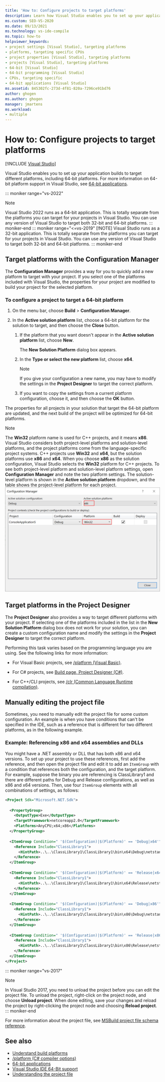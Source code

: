 ```yaml
---
title: 'How to: Configure projects to target platforms'
description: Learn how Visual Studio enables you to set up your applications to target different platforms, including 64-bit platforms. 
ms.custom: SEO-VS-2020
ms.date: 09/13/2021
ms.technology: vs-ide-compile
ms.topic: how-to
helpviewer_keywords:
- project settings [Visual Studio], targeting platforms
- platforms, targeting specific CPUs
- project properties [Visual Studio], targeting platforms
- projects [Visual Studio], targeting platforms
- 64-bit [Visual Studio]
- 64-bit programming [Visual Studio]
- CPUs, targeting specific
- 64-bit applications [Visual Studio]
ms.assetid: 845302fc-273d-4f81-820a-7296ce91bd76
author: ghogen
ms.author: ghogen
manager: jmartens
ms.workload:
- multiple
---
```

# How to: Configure projects to target platforms

 [!INCLUDE [Visual Studio](~/includes/applies-to-version/vs-not-mac.md)]

Visual Studio enables you to set up your application builds to target different platforms, including 64-bit platforms. For more information on 64-bit platform support in Visual Studio, see [64-bit applications](/dotnet/framework/64-bit-apps).

::: moniker range="vs-2022"
> [!NOTE]
> Visual Studio 2022 runs as a 64-bit application. This is totally separate from the platforms you can target for your projects in Visual Studio. You can use any version of Visual Studio to target both 32-bit and 64-bit platforms.
::: moniker-end
::: moniker range="<=vs-2019"
> [!NOTE]
> Visual Studio runs as a 32-bit application. This is totally separate from the platforms you can target for your projects in Visual Studio. You can use any version of Visual Studio to target both 32-bit and 64-bit platforms.
::: moniker-end

## Target platforms with the Configuration Manager

The **Configuration Manager** provides a way for you to quickly add a new platform to target with your project. If you select one of the platforms included with Visual Studio, the properties for your project are modified to build your project for the selected platform.

### To configure a project to target a 64-bit platform

1. On the menu bar, choose **Build** > **Configuration Manager**.

2. In the **Active solution platform** list, choose a 64-bit platform for the solution to target, and then choose the **Close** button.

    1. If the platform that you want doesn't appear in the **Active solution platform** list, choose **New**.

         The **New Solution Platform** dialog box appears.

    2. In the **Type or select the new platform** list, choose **x64**.

        > [!NOTE]
        > If you give your configuration a new name, you may have to modify the settings in the **Project Designer** to target the correct platform.

    3. If you want to copy the settings from a current platform configuration, choose it, and then choose the **OK** button.

The properties for all projects in your solution that target the 64-bit platform are updated, and the next build of the project will be optimized for 64-bit platforms.

> [!NOTE]
> The **Win32** platform name is used for C++ projects, and it means **x86**. Visual Studio considers both project-level platforms and solution-level platforms, and the project platforms come from the language-specific project systems. C++ projects use **Win32** and **x64**, but the solution platforms use **x86** and **x64**. When you choose **x86** as the solution configuration, Visual Studio selects the **Win32** platform for C++ projects. To see both project-level platform and solution-level platform settings, open **Configuration Manager** and note the two platform settings. The solution-level platform is shown in the **Active solution platform** dropdown, and the table shows the project-level platform for each project.
> ![Screenshot showing solution platform and project platform](media/project-platform-win32.png)

## Target platforms in the Project Designer

The **Project Designer** also provides a way to target different platforms with your project. If selecting one of the platforms included in the list in the **New Solution Platform** dialog box does not work for your solution, you can create a custom configuration name and modify the settings in the **Project Designer** to target the correct platform.

Performing this task varies based on the programming language you are using. See the following links for more information:

- For Visual Basic projects, see [/platform (Visual Basic)](/dotnet/visual-basic/reference/command-line-compiler/platform).

- For C# projects, see [Build page, Project Designer (C#)](../ide/reference/build-page-project-designer-csharp.md).

- For C++/CLI projects, see [/clr (Common Language Runtime compilation)](/cpp/build/reference/clr-common-language-runtime-compilation).

## Manually editing the project file

Sometimes, you need to manually edit the project file for some custom configuration. An example is when you have conditions that can't be specified in the IDE, such as a reference that is different for two different platforms, as in the following example.

### Example: Referencing x86 and x64 assemblies and DLLs

You might have a .NET assembly or DLL that has both x86 and x64 versions. To set up your project to use these references, first add the reference, and then open the project file and edit it to add an `ItemGroup` with a condition that references both the configuration, and the target platform.  For example, suppose the binary you are referencing is ClassLibrary1 and there are different paths for Debug and Release configurations, as well as x86 and x64 versions.  Then, use four `ItemGroup` elements with all combinations of settings, as follows:

```xml
<Project Sdk="Microsoft.NET.Sdk">

  <PropertyGroup>
    <OutputType>Exe</OutputType>
    <TargetFramework>netcoreapp2.0</TargetFramework>
    <Platforms>AnyCPU;x64;x86</Platforms>
  </PropertyGroup>

  <ItemGroup Condition=" '$(Configuration)|$(Platform)' == 'Debug|x64'">
    <Reference Include="ClassLibrary1">
      <HintPath>..\..\ClassLibrary1\ClassLibrary1\bin\x64\Debug\netstandard2.0\ClassLibrary1.dll</HintPath>
    </Reference>
  </ItemGroup>

  <ItemGroup Condition=" '$(Configuration)|$(Platform)' == 'Release|x64'">
    <Reference Include="ClassLibrary1">
      <HintPath>..\..\ClassLibrary1\ClassLibrary1\bin\x64\Release\netstandard2.0\ClassLibrary1.dll</HintPath>
    </Reference>
  </ItemGroup>

  <ItemGroup Condition=" '$(Configuration)|$(Platform)' == 'Debug|x86'">
    <Reference Include="ClassLibrary1">
      <HintPath>..\..\ClassLibrary1\ClassLibrary1\bin\x86\Debug\netstandard2.0\ClassLibrary1.dll</HintPath>
    </Reference>
  </ItemGroup>
  
  <ItemGroup Condition=" '$(Configuration)|$(Platform)' == 'Release|x86'">
    <Reference Include="ClassLibrary1">
      <HintPath>..\..\ClassLibrary1\ClassLibrary1\bin\x86\Release\netstandard2.0\ClassLibrary1.dll</HintPath>
    </Reference>
  </ItemGroup>
</Project>
```

::: moniker range="vs-2017"
> [!NOTE]
> In Visual Studio 2017, you need to unload the project before you can edit the project file. To unload the project, right-click on the project node, and choose **Unload project**. When done editing, save your changes and reload the project by right-clicking the project node and choosing **Reload project**.
::: moniker-end

For more information about the project file, see [MSBuild project file schema reference](../msbuild/msbuild-project-file-schema-reference.md).

## See also

- [Understand build platforms](../ide/understanding-build-platforms.md)
- [/platform (C# compiler options)](/dotnet/csharp/language-reference/compiler-options/platform-compiler-option)
- [64-bit applications](/dotnet/framework/64-bit-apps)
- [Visual Studio IDE 64-Bit support](../ide/visual-studio-ide-64-bit-support.md)
- [Understanding the project file](/aspnet/web-forms/overview/deployment/web-deployment-in-the-enterprise/understanding-the-project-file)
